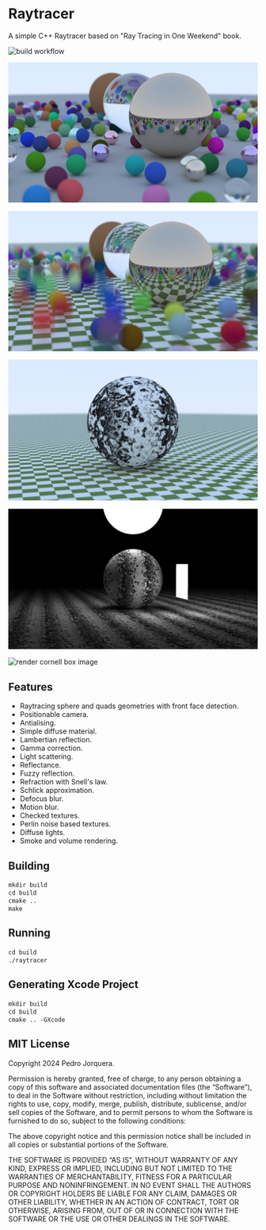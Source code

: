 # Raytracer

A simple C++ Raytracer based on "Ray Tracing in One Weekend" book.

![build workflow](https://github.com/pjorquera/raytracer/actions/workflows/build.yml/badge.svg)

![render image](docs/render.png)

![render image with motion blur](docs/render-motion-blur.png)

![render image with marble texture](docs/render-marble.png)

![render image with diffuse light](docs/render-light.png)

![render cornell box image](docs/render-cornell-box.png)

## Features

* Raytracing sphere and quads geometries with front face detection.
* Positionable camera.
* Antialising.
* Simple diffuse material.
* Lambertian reflection.
* Gamma correction.
* Light scattering.
* Reflectance.
* Fuzzy reflection.
* Refraction with Snell's law.
* Schlick approximation.
* Defocus blur.
* Motion blur.
* Checked textures.
* Perlin noise based textures.
* Diffuse lights.
* Smoke and volume rendering.

## Building

```
mkdir build
cd build
cmake ..
make
```

## Running

```
cd build
./raytracer
```

## Generating Xcode Project

```
mkdir build
cd build
cmake .. -GXcode
```

## MIT License

Copyright 2024 Pedro Jorquera.

Permission is hereby granted, free of charge, to any person obtaining a copy of this software and associated documentation files (the “Software”), to deal in the Software without restriction, including without limitation the rights to use, copy, modify, merge, publish, distribute, sublicense, and/or sell copies of the Software, and to permit persons to whom the Software is furnished to do so, subject to the following conditions:

The above copyright notice and this permission notice shall be included in all copies or substantial portions of the Software.

THE SOFTWARE IS PROVIDED “AS IS”, WITHOUT WARRANTY OF ANY KIND, EXPRESS OR IMPLIED, INCLUDING BUT NOT LIMITED TO THE WARRANTIES OF MERCHANTABILITY, FITNESS FOR A PARTICULAR PURPOSE AND NONINFRINGEMENT. IN NO EVENT SHALL THE AUTHORS OR COPYRIGHT HOLDERS BE LIABLE FOR ANY CLAIM, DAMAGES OR OTHER LIABILITY, WHETHER IN AN ACTION OF CONTRACT, TORT OR OTHERWISE, ARISING FROM, OUT OF OR IN CONNECTION WITH THE SOFTWARE OR THE USE OR OTHER DEALINGS IN THE SOFTWARE.
